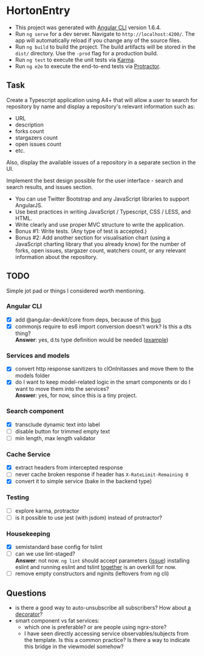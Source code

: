 # HortonEntry

- This project was generated with [Angular CLI](https://github.com/angular/angular-cli) version 1.6.4.
- Run `ng serve` for a dev server. Navigate to `http://localhost:4200/`. The app will automatically reload if you change any of the source files.
- Run `ng build` to build the project. The build artifacts will be stored in the `dist/` directory. Use the `-prod` flag for a production build.
- Run `ng test` to execute the unit tests via [Karma](https://karma-runner.github.io).
- Run `ng e2e` to execute the end-to-end tests via [Protractor](http://www.protractortest.org/).

## Task

Create a Typescript application using A4+ that will allow a user to search
for repository by name and display a repository's relevant information
such as:

- URL
- description
- forks count
- stargazers count
- open issues count
- etc.

Also, display the available issues of a repository in a separate section in the UI.

Implement the best design possible for the user interface -
search and search results, and issues section.

- You can use Twitter Bootstrap and any JavaScript libraries to support AngularJS.
- Use best practices in writing JavaScript / Typescript, CSS / LESS, and HTML.
- Write clearly and use proper MVC structure to write the application.
- Bonus #1: Write tests. (Any type of test is accepted.)
- Bonus #2: Add another section for visualisation chart
  (using a JavaScript charting library that you already know)
  for the number of forks, open issues, stargazer count, watchers count,
  or any relevant information about the repository.

## TODO

Simple jot pad or things I considered worth mentioning.

### Angular CLI

- [x] add @angular-devkit/core from deps, because of this [bug](https://github.com/angular/devkit/issues/256#issuecomment-358802110)
- [x] commonjs require to es6 import conversion doesn't work? Is this a dts thing?  
      **Answer**: yes, d.ts type definition would be needed ([example](https://medium.com/@chris_72272/migrating-to-typescript-write-a-declaration-file-for-a-third-party-npm-module-b1f75808ed2))

### Services and models

- [x] convert http response sanitizers to clOnInitasses and move them to the models folder
- [x] do I want to keep model-related logic in the smart components or
      do I want to move them into the services?  
      **Answer**: yes, for now, since this is a tiny project.

### Search component

- [x] transclude dynamic text into label
- [ ] disable button for trimmed empty text
- [ ] min length, max length validator

### Cache Service

- [x] extract headers from intercepted response
- [ ] never cache broken response if header has `X-RateLimit-Remaining 0`
- [x] convert it to simple service (bake in the backend type)

### Testing

- [ ] explore karma, protractor
- [ ] is it possible to use jest (with jsdom) instead of protractor?

### Housekeeping

- [x] semistandard base config for tslint
- [ ] can we use lint-staged?  
      **Answer**: not now. `ng lint` should accept parameters ([issue](https://github.com/angular/angular-cli/issues/7612))
      installing eslint and running eslint and tslint [together](https://github.com/angular/angular-cli/blob/1300ee74f0f82b096d981446fa2bd5b2fc23af39/package.json#L25) is an overkill for now.
- [ ] remove empty constructors and nginits (leftovers from ng cli)

## Questions

- is there a good way to auto-unsubscribe all subscribers?
  How about [a decorator](https://www.npmjs.com/package/ngx-auto-unsubscribe)?
- smart component vs fat services:
  - which one is preferable? or are people using ngrx-store?
  - I have seen directly accessing service observables/subjects from the template.
    Is this a common practice? Is there a way to indicate this bridge in the
    viewmodel somehow?

